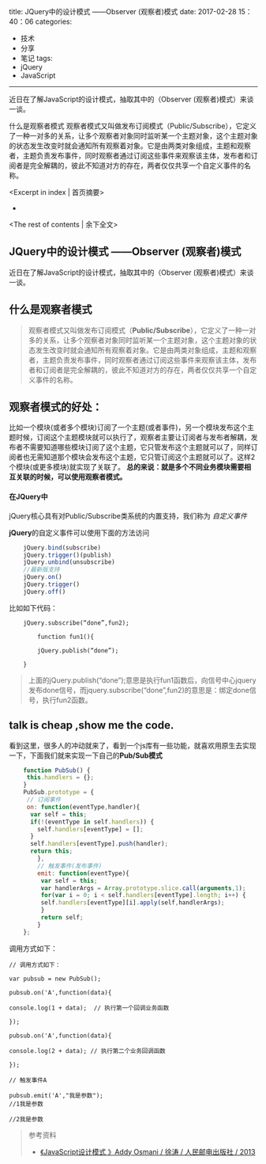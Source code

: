 title: JQuery中的设计模式 ——Observer (观察者)模式
date: 2017-02-28 15：40：06
categories:
- 技术
- 分享
- 笔记
tags:
- jQuery
- JavaScript
---


近日在了解JavaScript的设计模式，抽取其中的（Observer (观察者)模式）来谈一谈。

什么是观察者模式
观察者模式又叫做发布订阅模式（Public/Subscribe），它定义了一种一对多的关系，让多个观察者对象同时监听某一个主题对象，这个主题对象的状态发生改变时就会通知所有观察着对象。它是由两类对象组成，主题和观察者，主题负责发布事件，同时观察者通过订阅这些事件来观察该主体，发布者和订阅者是完全解耦的，彼此不知道对方的存在，两者仅仅共享一个自定义事件的名称。



<Excerpt in index | 首页摘要> 
+ <!-- more -->
<The rest of contents | 余下全文>




## JQuery中的设计模式 ——Observer (观察者)模式

近日在了解JavaScript的设计模式，抽取其中的（Observer (观察者)模式）来谈一谈。

## 什么是观察者模式

> 观察者模式又叫做发布订阅模式（**Public/Subscribe**），它定义了一种一对多的关系，让多个观察者对象同时监听某一个主题对象，这个主题对象的状态发生改变时就会通知所有观察着对象。它是由两类对象组成，主题和观察者，主题负责发布事件，同时观察者通过订阅这些事件来观察该主体，发布者和订阅者是完全解耦的，彼此不知道对方的存在，两者仅仅共享一个自定义事件的名称。


## 观察者模式的好处：
比如一个模块(或者多个模块)订阅了一个主题(或者事件)，另一个模块发布这个主题时候，订阅这个主题模块就可以执行了，观察者主要让订阅者与发布者解耦，发布者不需要知道哪些模块订阅了这个主题，它只管发布这个主题就可以了，同样订阅者也无需知道那个模块会发布这个主题，它只管订阅这个主题就可以了。这样2个模块(或更多模块)就实现了关联了。
**总的来说：就是多个不同业务模块需要相互关联的时候，可以使用观察者模式。**



#### 在JQuery中
jQuery核心具有对Public/Subscribe类系统的内置支持，我们称为 *自定义事件*

**jQuery**的自定义事件可以使用下面的方法访问

``` JavaScript
	jQuery.bind(subscribe)
	jQuery.trigger()(publish)
	jQuery.unbind(unsubscribe)
	//最新版支持
	jQuery.on()
	jQuery.trigger()
	jQuery.off()
```
比如如下代码：
```
	jQuery.subscribe(“done”,fun2);

		function fun1(){

		jQuery.publish(“done”);

	}
```
> 上面的jQuery.publish(“done”);意思是执行fun1函数后，向信号中心jquery发布done信号，而jquery.subscribe(“done”,fun2)的意思是：绑定done信号，执行fun2函数。





## talk is cheap ,show me the code.
看到这里，很多人的冲动就来了，看到一个js库有一些功能，就喜欢用原生去实现一下，下面我们就来实现一下自己的**Pub/Sub模式**


``` JavaScript
	function PubSub() {
	 this.handlers = {};
	}
	PubSub.prototype = {
	 // 订阅事件
	 on: function(eventType,handler){
	  var self = this;
	  if(!(eventType in self.handlers)) {
	    self.handlers[eventType] = [];
	  }
	  self.handlers[eventType].push(handler);
	  return this;
	    },
	    // 触发事件(发布事件)
	    emit: function(eventType){
	     var self = this;
	     var handlerArgs = Array.prototype.slice.call(arguments,1);
	     for(var i = 0; i < self.handlers[eventType].length; i++) {
	     self.handlers[eventType][i].apply(self,handlerArgs);
	     }
	     return self;
	    }
	};
```

调用方式如下：

```
// 调用方式如下：

var pubsub = new PubSub();

pubsub.on('A',function(data){

console.log(1 + data);  // 执行第一个回调业务函数

});

pubsub.on('A',function(data){

console.log(2 + data); // 执行第二个业务回调函数

});

// 触发事件A

pubsub.emit('A',"我是参数");
//1我是参数

//2我是参数
```



> 参考资料
>  * [《JavaScript设计模式 》Addy Osmani / 徐涛 / 人民邮电出版社 / 2013](https://book.douban.com/subject/24744217/)







